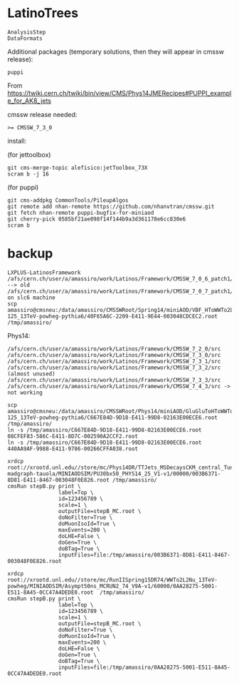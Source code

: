 LatinoTrees
===========

    AnalysisStep
    DataFormats



    
    
    
Additional packages (temporary solutions, then they will appear in cmssw release):

~~~
puppi
~~~

From
    https://twiki.cern.ch/twiki/bin/view/CMS/Phys14JMERecipes#PUPPI_example_for_AK8_jets
    
cmssw release needed:

    >= CMSSW_7_3_0

install:

(for jettoolbox)

    git cms-merge-topic alefisico:jetToolbox_73X
    scram b -j 16

(for puppi)
    
    git cms-addpkg CommonTools/PileupAlgos
    git remote add nhan-remote https://github.com/nhanvtran/cmssw.git
    git fetch nhan-remote puppi-bugfix-for-miniaod
    git cherry-pick 0585bf21ae098f14f144b9a3d361178e6cc830e6
    scram b

    
    
backup
====

    LXPLUS-LatinosFramework
    /afs/cern.ch/user/a/amassiro/work/Latinos/Framework/CMSSW_7_0_6_patch1/src/  --> old
    /afs/cern.ch/user/a/amassiro/work/Latinos/Framework/CMSSW_7_0_7_patch1/src/
    on slc6 machine
    scp amassiro@cmsneu:/data/amassiro/CMSSWRoot/Spring14/miniAOD/VBF_HToWWTo2LAndTau2Nu_M-125_13TeV-powheg-pythia6/40F65A6C-2209-E411-9E44-003048CDCEC2.root /tmp/amassiro/


Phys14:

    /afs/cern.ch/user/a/amassiro/work/Latinos/Framework/CMSSW_7_2_0/src
    /afs/cern.ch/user/a/amassiro/work/Latinos/Framework/CMSSW_7_3_0/src
    /afs/cern.ch/user/a/amassiro/work/Latinos/Framework/CMSSW_7_3_1/src
    /afs/cern.ch/user/a/amassiro/work/Latinos/Framework/CMSSW_7_3_2/src (almost unused)
    /afs/cern.ch/user/a/amassiro/work/Latinos/Framework/CMSSW_7_3_3/src
    /afs/cern.ch/user/a/amassiro/work/Latinos/Framework/CMSSW_7_4_3/src -> not working

    scp amassiro@cmsneu:/data/amassiro/CMSSWRoot/Phys14/miniAOD/GluGluToHToWWTo2LAndTau2Nu_M-125_13TeV-powheg-pythia6/C667E84D-9D18-E411-99D8-02163E00ECE6.root  /tmp/amassiro/
    ln -s /tmp/amassiro/C667E84D-9D18-E411-99D8-02163E00ECE6.root    08CFEF83-586C-E411-8D7C-002590A2CCF2.root
    ln -s /tmp/amassiro/C667E84D-9D18-E411-99D8-02163E00ECE6.root    440AA9AF-9988-E411-9786-00266CFFA038.root

    xrdcp root://xrootd.unl.edu//store/mc/Phys14DR/TTJets_MSDecaysCKM_central_Tune4C_13TeV-madgraph-tauola/MINIAODSIM/PU30bx50_PHYS14_25_V1-v1/00000/003B6371-8D81-E411-8467-003048F0E826.root /tmp/amassiro/
    cmsRun stepB.py print \
                    label=Top \
                    id=123456789 \
                    scale=1 \
                    outputFile=stepB_MC.root \
                    doNoFilter=True \
                    doMuonIsoId=True \
                    maxEvents=200 \
                    doLHE=False \
                    doGen=True \
                    doBTag=True \
                    inputFiles=file:/tmp/amassiro/003B6371-8D81-E411-8467-003048F0E826.root

    xrdcp root://xrootd.unl.edu//store/mc/RunIISpring15DR74/WWTo2L2Nu_13TeV-powheg/MINIAODSIM/Asympt50ns_MCRUN2_74_V9A-v1/60000/0AA28275-5001-E511-8A45-0CC47A4DEDE0.root  /tmp/amassiro/
    cmsRun stepB.py print \
                    label=Top \
                    id=123456789 \
                    scale=1 \
                    outputFile=stepB_MC.root \
                    doNoFilter=True \
                    doMuonIsoId=True \
                    maxEvents=200 \
                    doLHE=False \
                    doGen=True \
                    doBTag=True \
                    inputFiles=file:/tmp/amassiro/0AA28275-5001-E511-8A45-0CC47A4DEDE0.root
                    
                    

                    

    
    